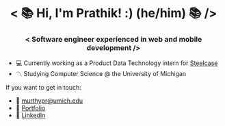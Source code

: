 <h1 align="center"> < 📚 Hi, I'm Prathik! :) (he/him) 📚 /> </h1> 
  
<h3 align="center">< Software engineer experienced in web and mobile development /></h3>

* 💻 Currently working as a Product Data Technology intern for [Steelcase](https://www.steelcase.com/) 
* 〽️ Studying Computer Science @ the University of Michigan

If you want to get in touch:

- 📧 murthypr@umich.edu
- 📁 [Portfolio](https://prathikm.dev)
- 💼 [LinkedIn](https://www.linkedin.com/in/prathik-murthy-a82b5b67/)

<!---
prathikmurthy/prathikmurthy is a ✨ special ✨ repository because its `README.md` (this file) appears on your GitHub profile.
You can click the Preview link to take a look at your changes.
--->
